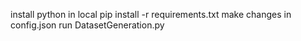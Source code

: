 install python in local
pip install -r requirements.txt
make changes in config.json
run DatasetGeneration.py

